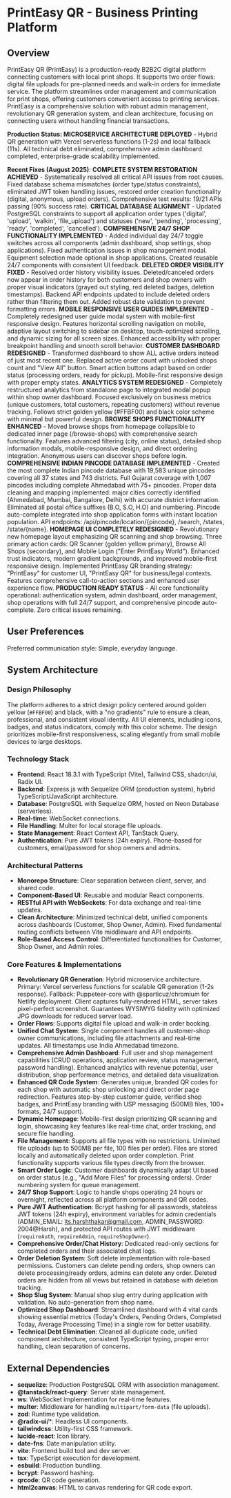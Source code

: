 # PrintEasy QR - Business Printing Platform

## Overview

PrintEasy QR (PrintEasy) is a production-ready B2B2C digital platform connecting customers with local print shops. It supports two order flows: digital file uploads for pre-planned needs and walk-in orders for immediate service. The platform streamlines order management and communication for print shops, offering customers convenient access to printing services. PrintEasy is a comprehensive solution with robust admin management, revolutionary QR generation system, and clean architecture, focusing on connecting users without handling financial transactions.

**Production Status: MICROSERVICE ARCHITECTURE DEPLOYED** - Hybrid QR generation with Vercel serverless functions (1-2s) and local fallback (11s). All technical debt eliminated, comprehensive admin dashboard completed, enterprise-grade scalability implemented.

**Recent Fixes (August 2025)**: **COMPLETE SYSTEM RESTORATION ACHIEVED** - Systematically resolved all critical API issues from root causes. Fixed database schema mismatches (order type/status constraints), eliminated JWT token handling issues, restored order creation functionality (digital, anonymous, upload orders). Comprehensive test results: 19/21 APIs passing (90% success rate). **CRITICAL DATABASE ALIGNMENT** - Updated PostgreSQL constraints to support all application order types ('digital', 'upload', 'walkin', 'file_upload') and statuses ('new', 'pending', 'processing', 'ready', 'completed', 'cancelled'). **COMPREHENSIVE 24/7 SHOP FUNCTIONALITY IMPLEMENTED** - Added individual day 24/7 toggle switches across all components (admin dashboard, shop settings, shop applications). Fixed authentication issues in shop management modal. Equipment selection made optional in shop applications. Created reusable 24/7 components with consistent UI feedback. **DELETED ORDER VISIBILITY FIXED** - Resolved order history visibility issues. Deleted/canceled orders now appear in order history for both customers and shop owners with proper visual indicators (grayed out styling, red deleted badges, deletion timestamps). Backend API endpoints updated to include deleted orders rather than filtering them out. Added robust date validation to prevent formatting errors. **MOBILE RESPONSIVE USER GUIDES IMPLEMENTED** - Completely redesigned user guide modal system with mobile-first responsive design. Features horizontal scrolling navigation on mobile, adaptive layout switching to sidebar on desktop, touch-optimized scrolling, and dynamic sizing for all screen sizes. Enhanced accessibility with proper breakpoint handling and smooth scroll behavior. **CUSTOMER DASHBOARD REDESIGNED** - Transformed dashboard to show ALL active orders instead of just most recent one. Replaced active order count with unlocked shops count and "View All" button. Smart action buttons adapt based on order status (processing orders, ready for pickup). Mobile-first responsive design with proper empty states. **ANALYTICS SYSTEM REDESIGNED** - Completely restructured analytics from standalone page to integrated modal popup within shop owner dashboard. Focused exclusively on business metrics (unique customers, total customers, repeating customers) without revenue tracking. Follows strict golden yellow (#FFBF00) and black color scheme with minimal but powerful design. **BROWSE SHOPS FUNCTIONALITY ENHANCED** - Moved browse shops from homepage collapsible to dedicated inner page (/browse-shops) with comprehensive search functionality. Features advanced filtering (city, online status), detailed shop information modals, mobile-responsive design, and direct ordering integration. Anonymous users can discover shops before login. **COMPREHENSIVE INDIAN PINCODE DATABASE IMPLEMENTED** - Created the most complete Indian pincode database with 19,583 unique pincodes covering all 37 states and 743 districts. Full Gujarat coverage with 1,007 pincodes including complete Ahmedabad with 75+ pincodes. Proper data cleaning and mapping implemented: major cities correctly identified (Ahmedabad, Mumbai, Bangalore, Delhi) with accurate district information. Eliminated all postal office suffixes (B.O, S.O, H.O) and numbering. Pincode auto-complete integrated into shop application forms with instant location population. API endpoints: /api/pincode/location/{pincode}, /search, /states, /state/{name}. **HOMEPAGE UI COMPLETELY REDESIGNED** - Revolutionary new homepage layout emphasizing QR scanning and shop browsing. Three primary action cards: QR Scanner (golden yellow primary), Browse All Shops (secondary), and Mobile Login ("Enter PrintEasy World"). Enhanced trust indicators, modern gradient backgrounds, and improved mobile-first responsive design. Implemented PrintEasy QR branding strategy: "PrintEasy" for customer UI, "PrintEasy QR" for business/legal contexts. Features comprehensive call-to-action sections and enhanced user experience flow. **PRODUCTION READY STATUS** - All core functionality operational: authentication system, admin dashboard, order management, shop operations with full 24/7 support, and comprehensive pincode auto-complete. Zero critical issues remaining.

## User Preferences

Preferred communication style: Simple, everyday language.

## System Architecture

### Design Philosophy
The platform adheres to a strict design policy centered around golden yellow (`#FFBF00`) and black, with a "no gradients" rule to ensure a clean, professional, and consistent visual identity. All UI elements, including icons, badges, and status indicators, comply with this color scheme. The design prioritizes mobile-first responsiveness, scaling elegantly from small mobile devices to large desktops.

### Technology Stack
- **Frontend**: React 18.3.1 with TypeScript (Vite), Tailwind CSS, shadcn/ui, Radix UI.
- **Backend**: Express.js with Sequelize ORM (production system), hybrid TypeScript/JavaScript architecture.
- **Database**: PostgreSQL with Sequelize ORM, hosted on Neon Database (serverless).
- **Real-time**: WebSocket connections.
- **File Handling**: Multer for local storage file uploads.
- **State Management**: React Context API, TanStack Query.
- **Authentication**: Pure JWT tokens (24h expiry). Phone-based for customers, email/password for shop owners and admins.

### Architectural Patterns
- **Monorepo Structure**: Clear separation between client, server, and shared code.
- **Component-Based UI**: Reusable and modular React components.
- **RESTful API with WebSockets**: For data exchange and real-time updates.
- **Clean Architecture**: Minimized technical debt, unified components across dashboards (Customer, Shop Owner, Admin). Fixed fundamental routing conflicts between Vite middleware and API endpoints.
- **Role-Based Access Control**: Differentiated functionalities for Customer, Shop Owner, and Admin roles.

### Core Features & Implementations
- **Revolutionary QR Generation**: Hybrid microservice architecture. Primary: Vercel serverless functions for scalable QR generation (1-2s response). Fallback: Puppeteer-core with @sparticuz/chromium for Netlify deployment. Client captures fully-rendered HTML, server takes pixel-perfect screenshot. Guarantees WYSIWYG fidelity with optimized JPG downloads for reduced server load.
- **Order Flows**: Supports digital file upload and walk-in order booking.
- **Unified Chat System**: Single component handles all customer-shop owner communications, including file attachments and real-time updates. All timestamps use India Ahmedabad timezone.
- **Comprehensive Admin Dashboard**: Full user and shop management capabilities (CRUD operations, application review, status management, password handling). Enhanced analytics with revenue potential, user distribution, shop performance metrics, and detailed data visualization.
- **Enhanced QR Code System**: Generates unique, branded QR codes for each shop with automatic shop unlocking and direct order page redirection. Features step-by-step customer guide, verified shop badges, and PrintEasy branding with USP messaging (500MB files, 100+ formats, 24/7 support).
- **Dynamic Homepage**: Mobile-first design prioritizing QR scanning and login, showcasing key features like real-time chat, order tracking, and secure file handling.
- **File Management**: Supports all file types with no restrictions. Unlimited file uploads (up to 500MB per file, 100 files per order). Files are stored locally and automatically deleted upon order completion. Print functionality supports various file types directly from the browser.
- **Smart Order Logic**: Customer dashboards dynamically adapt UI based on order status (e.g., "Add More Files" for processing orders). Order numbering system for queue management.
- **24/7 Shop Support**: Logic to handle shops operating 24 hours or overnight, reflected across all platform components and QR codes.
- **Pure JWT Authentication**: Bcrypt hashing for all passwords, stateless JWT tokens (24h expiry), environment variables for admin credentials (ADMIN_EMAIL: its.harshthakar@gmail.com, ADMIN_PASSWORD: 2004@Harsh), and protected API routes with JWT middleware (`requireAuth`, `requireAdmin`, `requireShopOwner`).
- **Comprehensive Order/Chat History**: Dedicated read-only sections for completed orders and their associated chat logs.
- **Order Deletion System**: Soft delete implementation with role-based permissions. Customers can delete pending orders, shop owners can delete processing/ready orders, admins can delete any order. Deleted orders are hidden from all views but retained in database with deletion tracking.
- **Shop Slug System**: Manual shop slug entry during application with validation. No auto-generation from shop name.
- **Optimized Shop Dashboard**: Streamlined dashboard with 4 vital cards showing essential metrics (Today's Orders, Pending Orders, Completed Today, Average Processing Time) in a single row for better usability.
- **Technical Debt Elimination**: Cleaned all duplicate code, unified component architecture, consistent TypeScript typing, proper error handling, clean separation of concerns.

## External Dependencies

- **sequelize**: Production PostgreSQL ORM with association management.
- **@tanstack/react-query**: Server state management.
- **ws**: WebSocket implementation for real-time features.
- **multer**: Middleware for handling `multipart/form-data` (file uploads).
- **zod**: Runtime type validation.
- **@radix-ui/***: Headless UI components.
- **tailwindcss**: Utility-first CSS framework.
- **lucide-react**: Icon library.
- **date-fns**: Date manipulation utility.
- **vite**: Frontend build tool and dev server.
- **tsx**: TypeScript execution for development.
- **esbuild**: Production bundling.
- **bcrypt**: Password hashing.
- **qrcode**: QR code generation.
- **html2canvas**: HTML to canvas rendering for QR code export.